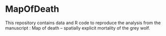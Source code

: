# MapOfDeath
This repository contains data and R code to reproduce the analysis from the manuscript : Map of death – spatially explicit mortality of the grey wolf.  
